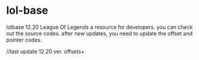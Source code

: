 # lol-base
 lolbase 12.20
League Of Legends a resource for developers.
you can check out the source codes.
after new updates, you need to update the offset and pointer codes.

//last update 12.20 ver. offsets+
